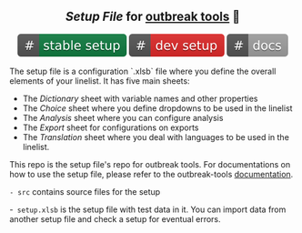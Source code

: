 

<div align="center">
<p align="center">

## *Setup File* for [outbreak tools](https://github.com/epicentre-msf/outbreak-tools) :hammer:

[![Download stable version of setup file](https://github.com/epicentre-msf/outbreak-tools-setup/raw/main/src/imgs/stable_setup.svg)](https://github.com/epicentre-msf/outbreak-tools-setup/raw/main/setup.xlsb)
[![Download development version of setup file](https://github.com/epicentre-msf/outbreak-tools-setup/raw/main/src/imgs/dev_setup.svg)](https://github.com/epicentre-msf/outbreak-tools-setup/raw/dev/src/bin/setup_dev.xlsb)
[![Documentation](https://github.com/epicentre-msf/outbreak-tools/raw/main/src/imgs/docs.svg)](https://github.com/epicentre-ms/outbreak-tools-setup/wiki)

</p>
</div>
The setup file is a configuration `.xlsb` file where you define the overall elements of your linelist. It has five main sheets:

- The *Dictionary* sheet with variable names and other properties
- The *Choice* sheet where you define dropdowns to be used in the linelist
- The *Analysis* sheet where you can configure analysis
- The *Export* sheet for configurations on exports
- The *Translation* sheet where you deal with languages to be used in the linelist.

This repo is the setup file's repo for outbreak tools.
For documentations on how to use the setup file, please refer to the outbreak-tools [documentation](https://epicentre-msf.github.io/outbreak-tools).

`- src` contains source files for the setup

-` setup.xlsb` is the setup file with test data in it. You can import data from another setup file and check a setup for eventual errors.

